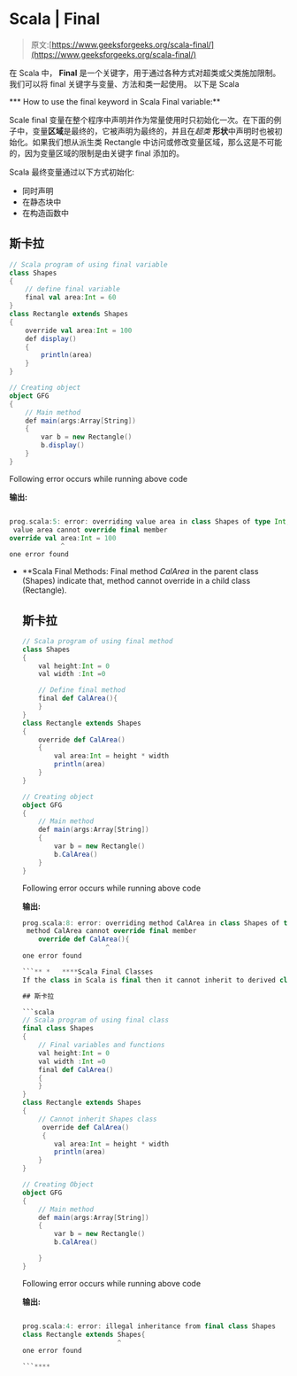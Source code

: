 # Scala | Final

> 原文:[https://www.geeksforgeeks.org/scala-final/](https://www.geeksforgeeks.org/scala-final/)

在 Scala 中， **Final** 是一个关键字，用于通过各种方式对超类或父类施加限制。我们可以将 final 关键字与变量、方法和类一起使用。
以下是 Scala

***   How to use the final keyword in Scala Final variable:**

Scale final 变量在整个程序中声明并作为常量使用时只初始化一次。在下面的例子中，变量**区域**是最终的，它被声明为最终的，并且在*超类* **形状**中声明时也被初始化。如果我们想从派生类 Rectangle 中访问或修改变量区域，那么这是不可能的，因为变量区域的限制是由关键字 final 添加的。

Scala 最终变量通过以下方式初始化:

*   同时声明
*   在静态块中
*   在构造函数中

## 斯卡拉

```scala
// Scala program of using final variable
class Shapes
{ 
    // define final variable
    final val area:Int = 60
} 
class Rectangle extends Shapes
{ 
    override val area:Int = 100
    def display()
    { 
        println(area) 
    } 
} 

// Creating object
object GFG
{ 
    // Main method
    def main(args:Array[String])
    { 
        var b = new Rectangle() 
        b.display() 
    } 
}
```

Following error occurs while running above code

**输出:**

```scala

prog.scala:5: error: overriding value area in class Shapes of type Int;
 value area cannot override final member
override val area:Int = 100
             ^
one error found

```

*   **Scala Final Methods:
    Final method *CalArea* in the parent class (Shapes) indicate that, method cannot override in a child class (Rectangle).

    ## 斯卡拉

    ```scala
    // Scala program of using final method
    class Shapes
    { 
        val height:Int = 0
        val width :Int =0

        // Define final method
        final def CalArea(){ 
        }
    } 
    class Rectangle extends Shapes
    { 
        override def CalArea()
        { 
            val area:Int = height * width 
            println(area) 
        } 
    } 

    // Creating object
    object GFG
    { 
        // Main method
        def main(args:Array[String])
        { 
            var b = new Rectangle() 
            b.CalArea() 
        } 
    }
    ```

    Following error occurs while running above code

    **输出:**

    ```scala
    prog.scala:8: error: overriding method CalArea in class Shapes of type ()Unit;
     method CalArea cannot override final member
        override def CalArea(){
                         ^
    one error found

    ```** *   ****Scala Final Classes
    If the class in Scala is final then it cannot inherit to derived class. Inheritance restriction will be added by final keyword. Here if class Shapes are final then its all members also final and cannot used in derived class.

    ## 斯卡拉

    ```scala
    // Scala program of using final class
    final class Shapes
    { 
        // Final variables and functions
        val height:Int = 0
        val width :Int =0
        final def CalArea()
        { 
        }
    } 
    class Rectangle extends Shapes
    { 
        // Cannot inherit Shapes class 
         override def CalArea()
         { 
            val area:Int = height * width 
            println(area) 
        } 
    } 

    // Creating Object
    object GFG
    { 
        // Main method
        def main(args:Array[String])
        { 
            var b = new Rectangle() 
            b.CalArea() 

        } 
    }
    ```

    Following error occurs while running above code

    **输出:**

    ```scala

    prog.scala:4: error: illegal inheritance from final class Shapes
    class Rectangle extends Shapes{
                            ^
    one error found

    ```****